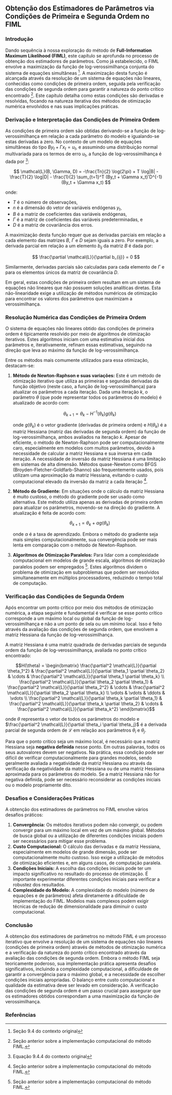 ## Obtenção dos Estimadores de Parâmetros via Condições de Primeira e Segunda Ordem no FIML

### Introdução

Dando sequência à nossa exploração do método de **Full-Information Maximum Likelihood (FIML)**, este capítulo se aprofunda no processo de obtenção dos estimadores de parâmetros. Como já estabelecido, o FIML envolve a maximização da função de log-verossimilhança conjunta do sistema de equações simultâneas [^9.4]. A maximização desta função é alcançada através da resolução de um sistema de equações não lineares, conhecidas como condições de primeira ordem, seguida pela verificação das condições de segunda ordem para garantir a natureza do ponto crítico encontrado [^previous_section]. Este capítulo detalha como estas condições são derivadas e resolvidas, focando na natureza iterativa dos métodos de otimização numérica envolvidos e nas suas implicações práticas.

### Derivação e Interpretação das Condições de Primeira Ordem

As condições de primeira ordem são obtidas derivando-se a função de log-verossimilhança em relação a cada parâmetro do modelo e igualando-se estas derivadas a zero. No contexto de um modelo de equações simultâneas do tipo $By_t + \Gamma x_t = u_t$, e assumindo uma distribuição normal multivariada para os termos de erro $u_t$, a função de log-verossimilhança é dada por [^9.4.4]:

$$ \mathcal{L}(B, \Gamma, D) = -\frac{Tn}{2} \log(2\pi) + T \log|B| - \frac{T}{2} \log|D| - \frac{1}{2} \sum_{t=1}^T (By_t + \Gamma x_t)'D^{-1}(By_t + \Gamma x_t) $$

onde:
-   $T$ é o número de observações,
-   $n$ é a dimensão do vetor de variáveis endógenas $y_t$,
-   $B$ é a matriz de coeficientes das variáveis endógenas,
-   $\Gamma$ é a matriz de coeficientes das variáveis predeterminadas, e
-   $D$ é a matriz de covariância dos erros.

A maximização desta função requer que as derivadas parciais em relação a cada elemento das matrizes $B$, $\Gamma$ e $D$ sejam iguais a zero. Por exemplo, a derivada parcial em relação a um elemento $b_{ij}$ da matriz $B$ é dada por:

$$ \frac{\partial \mathcal{L}}{\partial b_{ij}} = 0 $$

Similarmente, derivadas parciais são calculadas para cada elemento de $\Gamma$ e para os elementos únicos da matriz de covariância $D$.

Em geral, estas condições de primeira ordem resultam em um sistema de equações não lineares que não possuem soluções analíticas diretas. Esta não-linearidade exige a utilização de métodos numéricos de otimização para encontrar os valores dos parâmetros que maximizam a verossimilhança.

### Resolução Numérica das Condições de Primeira Ordem

O sistema de equações não lineares obtido das condições de primeira ordem é tipicamente resolvido por meio de algoritmos de otimização iterativos. Estes algoritmos iniciam com uma estimativa inicial dos parâmetros e, iterativamente, refinam essas estimativas, seguindo na direção que leva ao máximo da função de log-verossimilhança.

Entre os métodos mais comumente utilizados para essa otimização, destacam-se:

1. **Método de Newton-Raphson e suas variações:** Este é um método de otimização iterativo que utiliza as primeiras e segundas derivadas da função objetivo (neste caso, a função de log-verossimilhança) para atualizar os parâmetros a cada iteração. Dada uma iteração $k$, o parâmetro $\theta$ (que pode representar todos os parâmetros do modelo) é atualizado de acordo com:

    $$ \theta_{k+1} = \theta_k - H^{-1}(\theta_k)g(\theta_k) $$

    onde $g(\theta_k)$ é o vetor gradiente (derivadas de primeira ordem) e $H(\theta_k)$ é a matriz Hessiana (matriz das derivadas de segunda ordem) da função de log-verossimilhança, ambos avaliados na iteração $k$. Apesar de eficiente, o método de Newton-Raphson pode ser computacionalmente caro, especialmente em modelos com muitos parâmetros, devido à necessidade de calcular a matriz Hessiana e sua inversa em cada iteração.
    A necessidade de inversão da matriz Hessiana é uma limitação em sistemas de alta dimensão. Métodos quase-Newton como BFGS (Broyden-Fletcher-Goldfarb-Shanno) são frequentemente usados, pois utilizam uma aproximação da matriz Hessiana, evitando o custo computacional elevado da inversão da matriz a cada iteração [^previous_section].

2. **Método do Gradiente:** Em situações onde o cálculo da matriz Hessiana é muito custoso, o método do gradiente pode ser usado como alternativa. Este método utiliza apenas as derivadas de primeira ordem para atualizar os parâmetros, movendo-se na direção do gradiente. A atualização é feita de acordo com:

    $$ \theta_{k+1} = \theta_k + \alpha g(\theta_k) $$

    onde $\alpha$ é a taxa de aprendizado. Embora o método do gradiente seja mais simples computacionalmente, sua convergência pode ser mais lenta em comparação com o método de Newton-Raphson.

3.  **Algoritmos de Otimização Paralelos:** Para lidar com a complexidade computacional em modelos de grande escala, algoritmos de otimização paralelos podem ser empregados [^previous_section]. Estes algoritmos dividem o problema de otimização em subproblemas que podem ser resolvidos simultaneamente em múltiplos processadores, reduzindo o tempo total de computação.

### Verificação das Condições de Segunda Ordem

Após encontrar um ponto crítico por meio dos métodos de otimização numérica, a etapa seguinte e fundamental é verificar se esse ponto crítico corresponde a um máximo local ou global da função de log-verossimilhança e não a um ponto de sela ou um mínimo local.  Isso é feito através da avaliação das condições de segunda ordem, que envolvem a matriz Hessiana da função de log-verossimilhança.

A matriz Hessiana é uma matriz quadrada de derivadas parciais de segunda ordem da função de log-verossimilhança, avaliada no ponto crítico encontrado:

$$H(\theta) = \begin{bmatrix}
\frac{\partial^2 \mathcal{L}}{\partial \theta_1^2} & \frac{\partial^2 \mathcal{L}}{\partial \theta_1 \partial \theta_2} & \cdots & \frac{\partial^2 \mathcal{L}}{\partial \theta_1 \partial \theta_k} \\
\frac{\partial^2 \mathcal{L}}{\partial \theta_2 \partial \theta_1} & \frac{\partial^2 \mathcal{L}}{\partial \theta_2^2} & \cdots & \frac{\partial^2 \mathcal{L}}{\partial \theta_2 \partial \theta_k} \\
\vdots & \vdots & \ddots & \vdots \\
\frac{\partial^2 \mathcal{L}}{\partial \theta_k \partial \theta_1} & \frac{\partial^2 \mathcal{L}}{\partial \theta_k \partial \theta_2} & \cdots & \frac{\partial^2 \mathcal{L}}{\partial \theta_k^2}
\end{bmatrix}$$

onde $\theta$ representa o vetor de todos os parâmetros do modelo e $\frac{\partial^2 \mathcal{L}}{\partial \theta_i \partial \theta_j}$ é a derivada parcial de segunda ordem de $\mathcal{L}$ em relação aos parâmetros $\theta_i$ e $\theta_j$.

Para que o ponto crítico seja um máximo local, é necessário que a matriz Hessiana seja **negativa definida** nesse ponto. Em outras palavras, todos os seus autovalores devem ser negativos. Na prática, essa condição pode ser difícil de verificar computacionalmente para grandes modelos, sendo geralmente avaliada a negatividade da matriz Hessiana ou através da verificação da negatividade da matriz Hessiana ou de uma matriz Hessiana aproximada para os parâmetros do modelo. Se a matriz Hessiana não for negativa definida, pode ser necessário reconsiderar as condições iniciais ou o modelo propriamente dito.

### Desafios e Considerações Práticas

A obtenção dos estimadores de parâmetros no FIML envolve vários desafios práticos:

1.  **Convergência:** Os métodos iterativos podem não convergir, ou podem convergir para um máximo local em vez de um máximo global. Métodos de busca global ou a utilização de diferentes condições iniciais podem ser necessários para mitigar esse problema.
2.  **Custo Computacional:** O cálculo das derivadas e da matriz Hessiana, especialmente em modelos de grande dimensão, pode ser computacionalmente muito custoso. Isso exige a utilização de métodos de otimização eficientes e, em alguns casos, de computação paralela.
3.  **Condições Iniciais:** A escolha das condições iniciais pode ter um impacto significativo no resultado do processo de otimização. É importante experimentar diferentes condições iniciais para verificar a robustez dos resultados.
4.  **Complexidade do Modelo:** A complexidade do modelo (número de equações e de parâmetros) afeta diretamente a dificuldade de implementação do FIML. Modelos mais complexos podem exigir técnicas de redução de dimensionalidade para diminuir o custo computacional.

### Conclusão

A obtenção dos estimadores de parâmetros no método FIML é um processo iterativo que envolve a resolução de um sistema de equações não lineares (condições de primeira ordem) através de métodos de otimização numérica e a verificação da natureza do ponto crítico encontrado através da avaliação das condições de segunda ordem. Embora o método FIML seja teoricamente poderoso, sua implementação prática apresenta desafios significativos, incluindo a complexidade computacional, a dificuldade de garantir a convergência para o máximo global, e a necessidade de escolher condições iniciais apropriadas. O balanço entre custo computacional e qualidade da estimativa deve ser levado em consideração. A verificação das condições de segunda ordem é um passo crucial para assegurar que os estimadores obtidos correspondam a uma maximização da função de verossimilhança.

### Referências
[^9.4]: Seção 9.4 do contexto original
[^9.4.4]: Equação 9.4.4 do contexto original
[^previous_section]: Seção anterior sobre a implementação computacional do método FIML.
<!-- END -->

